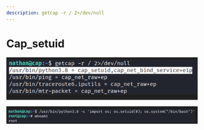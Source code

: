 ```yaml
---
description: getcap -r / 2>/dev/null
---
```


# Cap\_setuid



![Checking for weak permissions](<../.gitbook/assets/image (5) (1).png>)

![](<../.gitbook/assets/image (7) (1).png>)

